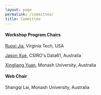 ```yaml
---
layout: page
permalink: /committee/
title: Committee
---
```


#### **Workshop Program Chairs**

[Ruoxi Jia](https://ruoxijia.info), Virginia Tech, USA

[Jason Xue](https://people.csiro.au/X/J/Jason-Xue), CSIRO's Data61, Australia

[Xingliang Yuan](https://xyuancs.github.io), Monash University, Australia

#### **Web Chair**

Shangqi Lai, Monash University, Australia